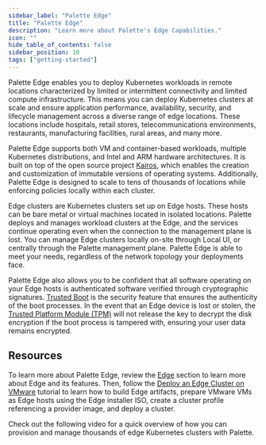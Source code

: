 ```yaml
---
sidebar_label: "Palette Edge"
title: "Palette Edge"
description: "Learn more about Palette's Edge Capabilities."
icon: ""
hide_table_of_contents: false
sidebar_position: 10
tags: ["getting-started"]
---
```


Palette Edge enables you to deploy Kubernetes workloads in remote locations characterized by limited or intermittent
connectivity and limited compute infrastructure. This means you can deploy Kubernetes clusters at scale and ensure
application performance, availability, security, and lifecycle management across a diverse range of edge locations.
These locations include hospitals, retail stores, telecommunications environments, restaurants, manufacturing facilities, rural
areas, and many more.

Palette Edge supports both VM and container-based workloads, multiple Kubernetes distributions, and Intel and ARM
hardware architectures. It is built on top of the open source project [Kairos](https://kairos.io/), which enables the
creation and customization of immutable versions of operating systems. Additionally, Palette Edge is designed to scale
to tens of thousands of locations while enforcing policies locally within each cluster.

Edge clusters are Kubernetes clusters set up on Edge hosts. These hosts can be bare metal or virtual machines located in
isolated locations. Palette deploys and manages workload clusters at the Edge, and the services continue operating even
when the connection to the management plane is lost. You can manage Edge clusters locally on-site through Local UI, or
centrally through the Palette management plane. Palette Edge is able to meet your needs, regardless of the network
topology your deployments face.

Palette Edge also allows you to be confident that all software operating on your Edge hosts is authenticated software
verified through cryptographic signatures. [Trusted Boot](../../clusters/edge/trusted-boot/trusted-boot.md) is the
security feature that ensures the authenticity of the boot processes. In the event that an Edge device is lost or
stolen, the
[Trusted Platform Module (TPM)](https://www.intel.com/content/www/us/en/business/enterprise-computers/resources/trusted-platform-module.html)
will not release the key to decrypt the disk encryption if the boot process is tampered with, ensuring your user data
remains encrypted.

## Resources

To learn more about Palette Edge, review the [Edge](../../clusters/edge/edge.md) section to learn more about Edge and
its features. Then, follow the [Deploy an Edge Cluster on VMware](../../tutorials/edge/deploy-cluster.md) tutorial to
learn how to build Edge artifacts, prepare VMware VMs as Edge hosts using the Edge installer ISO, create a cluster
profile referencing a provider image, and deploy a cluster.

Check out the following video for a quick overview of how you can provision and manage thousands of edge Kubernetes
clusters with Palette.

<br />

<YouTube url="https://www.youtube.com/embed/mJ1ZPYbfzjY" title="Demo | Spectro Cloud Palette Edge" />
